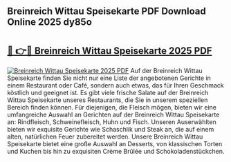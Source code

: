 ## Breinreich Wittau Speisekarte PDF Download Online 2025 dy85o

# <h2><a href="http://gcci5lc.nevu.top/?p=Breinreich+Wittau+Speisekarte">🔗 👉🔴 Breinreich Wittau Speisekarte 2025 PDF</a></h2>

[![Breinreich Wittau Speisekarte 2025 PDF](https://i.imgur.com/dBaPXMq.png)](http://gcci5lc.nevu.top/?p=Breinreich+Wittau+Speisekarte)
Auf der Breinreich Wittau Speisekarte finden Sie nicht nur eine Liste der angebotenen Gerichte in einem Restaurant oder Café, sondern auch etwas, das für Ihren Geschmack köstlich und geeignet ist. Es gibt viele frische Salate auf der Breinreich Wittau Speisekarte unseres Restaurants, die Sie in unserem speziellen Bereich finden können. Für diejenigen, die Fleisch mögen, bieten wir eine umfangreiche Auswahl an Gerichten auf der Breinreich Wittau Speisekarte an: Rindfleisch, Schweinefleisch, Huhn und Fisch. Unseren Auserwählten bieten wir exquisite Gerichte wie Schaschlik und Steak an, die auf einem alten, natürlichen Feuer zubereitet werden. Unsere Breinreich Wittau Speisekarte bietet eine große Auswahl an Desserts, von klassischen Torten und Kuchen bis hin zu exquisiten Crème Brûlée und Schokoladenstückchen.

